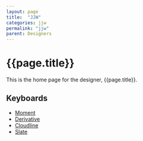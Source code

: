 ```yaml
---
layout: page
title:  "JJW"
categories: jjw
permalink: "jjw"
parent: Designers
---
```

# {{page.title}}

This is the home page for the designer, {{page.title}}.

## Keyboards

- [Moment](/jjw/moment)
- [Derivative](/jjw/derivative)
- [Cloudline](/jjw/cloudline)
- [Slate](/jjw/slate)
